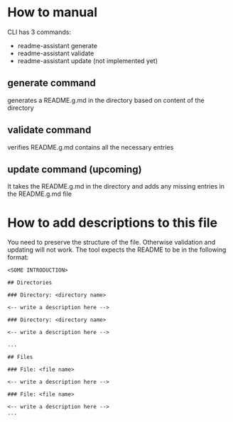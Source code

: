# How to manual

CLI has 3 commands:
- readme-assistant generate
- readme-assistant validate
- readme-assistant update (not implemented yet)

## generate command

generates a README.g.md in the directory based on content of the directory

## validate command

verifies README.g.md contains all the necessary entries

## update command (upcoming)

It takes the README.g.md in the directory and adds any missing entries in the README.g.md file

# How to add descriptions to this file

You need to preserve the structure of the file. Otherwise validation and updating will not work.
The tool expects the README to be in the following format:

```
<SOME INTRODUCTION>

## Directories

### Directory: <directory name>

<-- write a description here -->

### Directory: <directory name>

<-- write a description here -->

...

## Files

### File: <file name>

<-- write a description here -->

### File: <file name>

<-- write a description here -->
...
``` 
